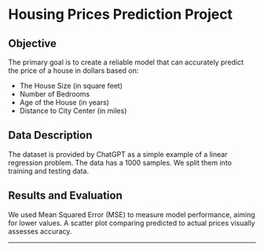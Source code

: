 # Housing Prices Prediction Project

## Objective
The primary goal is to create a reliable model that can accurately predict the price of a house in dollars based on:
- The House Size (in square feet)
- Number of Bedrooms
- Age of the House (in years)
- Distance to City Center (in miles)

## Data Description
The dataset is provided by ChatGPT as a simple example of a linear regression problem. The data has a 1000 samples. We split them into training and testing data.

## Results and Evaluation
We used Mean Squared Error (MSE) to measure model performance, aiming for lower values. A scatter plot comparing predicted to actual prices visually assesses accuracy.


---
